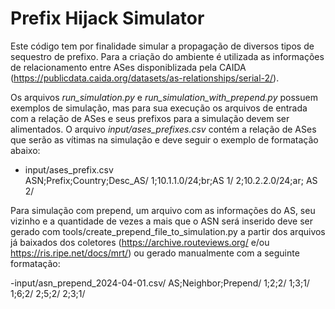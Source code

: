 # Prefix Hijack Simulator

Este código tem por finalidade simular a propagação de diversos tipos de sequestro de prefixo.
Para a criação do ambiente é utilizada as informações de relacionamento entre ASes disponiblizada pela CAIDA (https://publicdata.caida.org/datasets/as-relationships/serial-2/).

Os arquivos *run_simulation.py* e *run_simulation_with_prepend.py* possuem exemplos de simulação, mas para sua execução os arquivos de entrada com a relação de ASes e seus prefixos para a simulação devem ser alimentados. 
O arquivo *input/ases_prefixes.csv* contém a relação de ASes que serão as vítimas na simulação e deve seguir o exemplo de formatação abaixo:

- input/ases_prefix.csv<br/>
ASN;Prefix;Country;Desc_AS/
1;10.1.1.0/24;br;AS 1/
2;10.2.2.0/24;ar; AS 2/

Para simulação com prepend, um arquivo com as informações do AS, seu vizinho e a quantidade de vezes a mais que o ASN será inserido deve ser gerado com tools/create_prepend_file_to_simulation.py a partir dos arquivos já baixados dos coletores (https://archive.routeviews.org/ e/ou https://ris.ripe.net/docs/mrt/) ou gerado manualmente com a seguinte formatação:

-input/asn_prepend_2024-04-01.csv/
AS;Neighbor;Prepend/
1;2;2/
1;3;1/
1;6;2/
2;5;2/
2;3;1/
